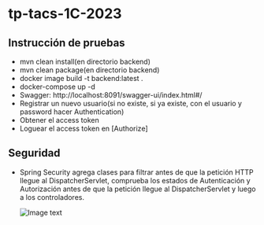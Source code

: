 # tp-tacs-1C-2023
## Instrucción de pruebas
- mvn clean install(en directorio backend)
- mvn clean package(en directorio backend)
- docker image build -t backend:latest . 
- docker-compose up -d
- Swagger: http://localhost:8091/swagger-ui/index.html#/
- Registrar un nuevo usuario(si no existe, si ya existe, con el usuario y password hacer Authentication)
- Obtener el access token
- Loguear el access token en [Authorize]

## Seguridad
- Spring Security agrega clases para filtrar antes de que la petición HTTP llegue al DispatcherServlet, 
comprueba los estados de Autenticación y Autorización antes de que la petición llegue al 
DispatcherServlet y luego a los controladores.

    ![Image text](https://github.com/tp-tacs-2023/tp-tacs-1C-2023/blob/entrega-1/img/seguridad.png?raw=true)
